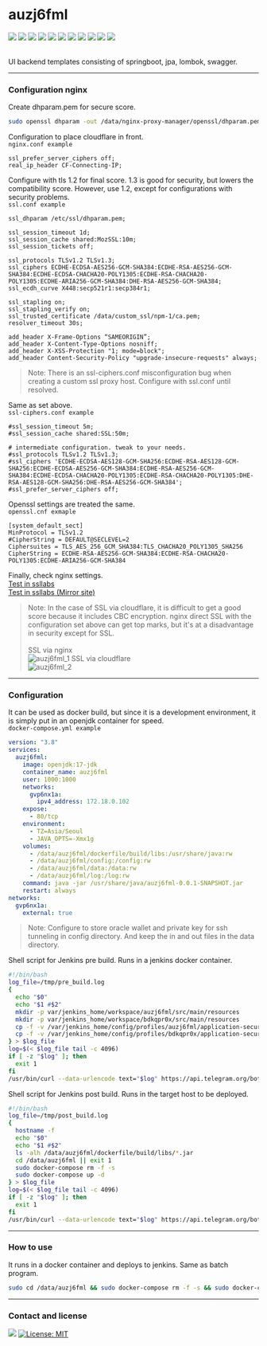 # auzj6fml
<div align=left> 
  <img src="https://img.shields.io/badge/oracle-F80000?style=flat-square&logo=oracle&logoColor=white">
  <img src="https://img.shields.io/badge/hibernate-59666C?style=flat-square&logo=hibernate&logoColor=white">
  <img src="https://img.shields.io/badge/springboot-6DB33F?style=flat-square&logo=springboot&logoColor=white">
  <!-- <img src="https://img.shields.io/badge/swagger-85EA2D?style=flat-square&logo=swagger&logoColor=white"> -->
  <img src="https://img.shields.io/badge/vue.js-4FC08D?style=flat-square&logo=vue.js&logoColor=white">  
  <!-- <img src="https://img.shields.io/badge/bootstrap-7952B3?style=flat-square&logo=bootstrap&logoColor=white"> -->
  <img src="https://img.shields.io/badge/sonarlint-CB2029?style=flat-square&logo=sonarlint&logoColor=white">
  <img src="https://img.shields.io/badge/jenkins-D24939?style=flat-square&logo=jenkins&logoColor=white">
  <img src="https://img.shields.io/badge/gradle-02303A?style=flat-square&logo=gradle&logoColor=white">
  <img src="https://img.shields.io/badge/docker-2496ED?style=flat-square&logo=docker&logoColor=white">
  <img src="https://img.shields.io/badge/nginx-009639?style=flat-square&logo=nginx&logoColor=white"> 
  <img src="https://img.shields.io/badge/RHEL-EE0000?style=flat-square&logo=red hat&logoColor=white">
  <img src="https://img.shields.io/badge/cloudflare-F38020?style=flat-square&logo=cloudflare&logoColor=white">
  <br>
  <br>
</div>

UI backend templates consisting of springboot, jpa, lombok, swagger.<br>

* * *

### Configuration nginx

Create dhparam.pem for secure score.
```sh
sudo openssl dhparam -out /data/nginx-proxy-manager/openssl/dhparam.pem 4096
```

Configuration to place cloudflare in front.<br>
`nginx.conf example`
```text
ssl_prefer_server_ciphers off;
real_ip_header CF-Connecting-IP;
```

Configure with tls 1.2 for final score. 1.3 is good for security, but lowers the compatibility score. However, use 1.2, except for configurations with security problems.<br>
`ssl.conf example`
```text
ssl_dhparam /etc/ssl/dhparam.pem;

ssl_session_timeout 1d;
ssl_session_cache shared:MozSSL:10m;
ssl_session_tickets off;

ssl_protocols TLSv1.2 TLSv1.3;
ssl_ciphers ECDHE-ECDSA-AES256-GCM-SHA384:ECDHE-RSA-AES256-GCM-SHA384:ECDHE-ECDSA-CHACHA20-POLY1305:ECDHE-RSA-CHACHA20-POLY1305:ECDHE-ARIA256-GCM-SHA384:DHE-RSA-AES256-GCM-SHA384;
ssl_ecdh_curve X448:secp521r1:secp384r1;

ssl_stapling on;
ssl_stapling_verify on;
ssl_trusted_certificate /data/custom_ssl/npm-1/ca.pem;
resolver_timeout 30s;

add_header X-Frame-Options “SAMEORIGIN”;
add_header X-Content-Type-Options nosniff;
add_header X-XSS-Protection "1; mode=block";
add_header Content-Security-Policy "upgrade-insecure-requests" always;
```
> Note: There is an ssl-ciphers.conf misconfiguration bug when creating a custom ssl proxy host. Configure with ssl.conf until resolved.

Same as set above.<br>
`ssl-ciphers.conf example`
```text
#ssl_session_timeout 5m;
#ssl_session_cache shared:SSL:50m;

# intermediate configuration. tweak to your needs.
#ssl_protocols TLSv1.2 TLSv1.3;
#ssl_ciphers 'ECDHE-ECDSA-AES128-GCM-SHA256:ECDHE-RSA-AES128-GCM-SHA256:ECDHE-ECDSA-AES256-GCM-SHA384:ECDHE-RSA-AES256-GCM-SHA384:ECDHE-ECDSA-CHACHA20-POLY1305:ECDHE-RSA-CHACHA20-POLY1305:DHE-RSA-AES128-GCM-SHA256:DHE-RSA-AES256-GCM-SHA384';
#ssl_prefer_server_ciphers off;
```
Openssl settings are treated the same.<br>
`openssl.cnf exmaple`
```env
[system_default_sect]
MinProtocol = TLSv1.2
#CipherString = DEFAULT@SECLEVEL=2
Ciphersuites = TLS_AES_256_GCM_SHA384:TLS_CHACHA20_POLY1305_SHA256
CipherString = ECDHE-RSA-AES256-GCM-SHA384:ECDHE-RSA-CHACHA20-POLY1305:ECDHE-ARIA256-GCM-SHA384
```

Finally, check nginx settings.<br>
[Test in ssllabs](https://www.ssllabs.com/ssltest/analyze.html?d=au.gvp6nx1a.ml&hideResults=on&latest)<br>
[Test in ssllabs (Mirror site)](https://www.ssllabs.com/ssltest/analyze.html?d=au.ec4mrjp5.ml&hideResults=on&latest)<br>

> Note: In the case of SSL via cloudflare, it is difficult to get a good score because it includes CBC encryption. nginx direct SSL with the configuration set above can get top marks, but it's at a disadvantage in security except for SSL.<br><br>
> SSL via nginx<br>
> ![auzj6fml_1](https://user-images.githubusercontent.com/116544940/209469327-f9ba4bbf-75a6-4a1e-a97d-a5f33b956790.png)
> SSL via cloudflare<br>
> ![auzj6fml_2](https://user-images.githubusercontent.com/116544940/209469323-f818c982-2d11-4151-8bc3-5ae9598bb86e.png)

* * *

### Configuration 

It can be used as docker build, but since it is a development environment, it is simply put in an openjdk container for speed.<br>
`docker-compose.yml example`
```yml
version: "3.8"
services:
  auzj6fml:
    image: openjdk:17-jdk
    container_name: auzj6fml
    user: 1000:1000
    networks:
      gvp6nx1a:
        ipv4_address: 172.18.0.102
    expose:
      - 80/tcp
    environment:
      - TZ=Asia/Seoul
      - JAVA_OPTS=-Xmx1g
    volumes:
      - /data/auzj6fml/dockerfile/build/libs:/usr/share/java:rw
      - /data/auzj6fml/config:/config:rw
      - /data/auzj6fml/data:/data:rw
      - /data/auzj6fml/log:/log:rw
    command: java -jar /usr/share/java/auzj6fml-0.0.1-SNAPSHOT.jar
    restart: always
networks:
  gvp6nx1a:
    external: true
```
> Note: Configure to store oracle wallet and private key for ssh tunneling in config directory. And keep the in and out files in the data directory.

Shell script for Jenkins pre build. Runs in a jenkins docker container.
```sh
#!/bin/bash
log_file=/tmp/pre_build.log
{
  echo "$0"
  echo "$1 #$2"
  mkdir -p var/jenkins_home/workspace/auzj6fml/src/main/resources
  mkdir -p var/jenkins_home/workspace/bdkqpr0x/src/main/resources
  cp -f -v /var/jenkins_home/config/profiles/auzj6fml/application-security.properties /var/jenkins_home/workspace/auzj6fml/src/main/resources
  cp -f -v /var/jenkins_home/config/profiles/bdkqpr0x/application-security.properties /var/jenkins_home/workspace/bdkqpr0x/src/main/resources
} > $log_file
log=$(< $log_file tail -c 4096)
if [ -z "$log" ]; then
  exit 1
fi
/usr/bin/curl --data-urlencode text="$log" https://api.telegram.org/bot**********************************************/sendMessage?chat_id=**********
```

Shell script for Jenkins post build. Runs in the target host to be deployed.
```sh
#!/bin/bash
log_file=/tmp/post_build.log
{
  hostname -f
  echo "$0"
  echo "$1 #$2"
  ls -alh /data/auzj6fml/dockerfile/build/libs/*.jar
  cd /data/auzj6fml || exit 1
  sudo docker-compose rm -f -s
  sudo docker-compose up -d
} > $log_file
log=$(< $log_file tail -c 4096)
if [ -z "$log" ]; then
  exit 1
fi
/usr/bin/curl --data-urlencode text="$log" https://api.telegram.org/bot**********************************************/sendMessage?chat_id=**********
```

* * *

### How to use
It runs in a docker container and deploys to jenkins. Same as batch program.
```sh
sudo cd /data/auzj6fml && sudo docker-compose rm -f -s && sudo docker-compose up -d && sudo docker exec -it auzj6fml date
```

* * *

### Contact and license

<a href="mailto:xqbty8po-dntco43u@yahoo.com" target="_blank"><img src="https://img.shields.io/badge/yahoo!-6001D2?style=flat-square&logo=yahoo!&logoColor=white"/></a>
[![License: MIT](https://img.shields.io/badge/License-MIT-yellow.svg)](https://opensource.org/licenses/MIT)

